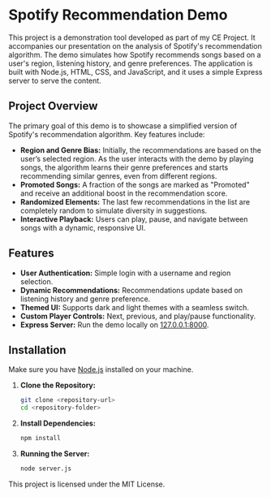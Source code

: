 # Spotify Recommendation Demo

This project is a demonstration tool developed as part of my CE Project. It accompanies our presentation on the analysis of Spotify's recommendation algorithm. The demo simulates how Spotify recommends songs based on a user's region, listening history, and genre preferences. The application is built with Node.js, HTML, CSS, and JavaScript, and it uses a simple Express server to serve the content.

## Project Overview

The primary goal of this demo is to showcase a simplified version of Spotify's recommendation algorithm. Key features include:

- **Region and Genre Bias:** Initially, the recommendations are based on the user’s selected region. As the user interacts with the demo by playing songs, the algorithm learns their genre preferences and starts recommending similar genres, even from different regions.
- **Promoted Songs:** A fraction of the songs are marked as "Promoted" and receive an additional boost in the recommendation score.
- **Randomized Elements:** The last few recommendations in the list are completely random to simulate diversity in suggestions.
- **Interactive Playback:** Users can play, pause, and navigate between songs with a dynamic, responsive UI.

## Features

- **User Authentication:** Simple login with a username and region selection.
- **Dynamic Recommendations:** Recommendations update based on listening history and genre preference.
- **Themed UI:** Supports dark and light themes with a seamless switch.
- **Custom Player Controls:** Next, previous, and play/pause functionality.
- **Express Server:** Run the demo locally on [127.0.0.1:8000](http://127.0.0.1:8000).

## Installation

Make sure you have [Node.js](https://nodejs.org/) installed on your machine.

1. **Clone the Repository:**

   ```bash
   git clone <repository-url>
   cd <repository-folder>

2. **Install Dependencies:**

   ```bash
   npm install
3. **Running the Server:**

    ```bash
    node server.js


This project is licensed under the MIT License.

